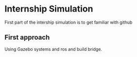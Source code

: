 # Internship Simulation

First part of the intership simulation is to get familiar with github

## First approach 

Using Gazebo systems and ros and build bridge.